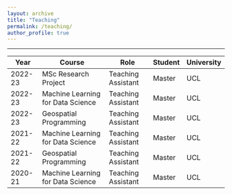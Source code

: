 ```yaml
---
layout: archive
title: "Teaching"
permalink: /teaching/
author_profile: true
---
```


<!-- {% include base_path %} -->
-----------------

| Year             | Course                             | Role                                                          | Student                  | University |
| --------         | ---------------------------------  | ------------------------------------------------------------- | ------------------------ | ---------- |
| 2022-23          | MSc Research Project               | Teaching Assistant                                            | Master                   | UCL        |
| 2022-23          | Machine Learning for Data Science  | Teaching Assistant                                            | Master                   | UCL        |
| 2022-23          | Geospatial Programming             | Teaching Assistant                                            | Master                   | UCL        |
| 2021-22          | Machine Learning for Data Science  | Teaching Assistant                                            | Master                   | UCL        |
| 2021-22          | Geospatial Programming             | Teaching Assistant                                            | Master                   | UCL        |
| 2020-21          | Machine Learning for Data Science  | Teaching Assistant                                            | Master                   | UCL        |